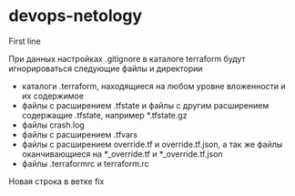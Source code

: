 # devops-netology
First line 

При данных настройках .gitignore в каталоге terraform будут игнорироваться следующие файлы и директории
- каталоги .terraform, находящиеся на любом уровне вложенности и их содержимое
- файлы с расширением .tfstate и файлы с другим расширением содержащие .tfstate, например *.tfstate.gz 
- файлы crash.log
- файлы с расширением .tfvars
- файлы с расширением override.tf и override.tf.json, а так же файлы оканчивающиеся на *_override.tf и *_override.tf.json
- файлы .terraformrc и terraform.rc

Новая строка в ветке fix
